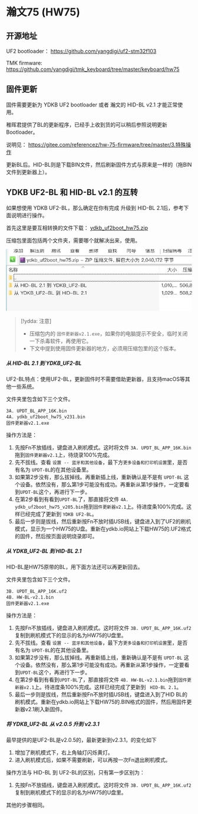 # 瀚文75 (HW75) 
## 开源地址

UF2 bootloader： https://github.com/yangdigi/uf2-stm32f103

TMK firmware: https://github.com/yangdigi/tmk_keyboard/tree/master/keyboard/hw75

## 固件更新

固件需要更新为 YDKB UF2 bootloader 或者 瀚文的 HID-BL v2.1 才能正常使用。

稚晖君提供了BL的更新程序，已经手上收到货的可以稍后参照说明更新Bootloader。

说明见： https://gitee.com/referencez/hw-75-firmware/tree/master/3.特殊操作

更新BL后。HID-BL则是下载BIN文件，然后刷新固件方式与原来是一样的（拖BIN文件到更新器上）。


## YDKB UF2-BL 和 HID-BL v2.1 的互转

如果想使用 YDKB UF2-BL，那么确定在你有完成 升级到 HID-BL 2.1后，参考下面说明进行操作。

首先这里是要互相转换的文件下载： [ydkb_uf2boot_hw75.zip](keyboards/assets/ydkb_uf2boot_hw75.zip ':ignore')

压缩包里面包括两个文件夹，需要哪个就解决出来，使用。

![|600](assets/hw75-uf2boot-files.jpg)

>  [!ydda: 注意]
> - 压缩包内的 `固件更新器v2.1.exe`，如果你的电脑提示不安全，临时关闭一下杀毒软件，再使用它。
> - 下文中提到使用固件更新器的地方，必须用压缩包里的这个版本。


##### 从 HID-BL 2.1 到 YDKB_UF2-BL

UF2-BL特点：使用UF2-BL，更新固件时不需要借助更新器，且支持macOS等其他一些系统。

文件夹里包含如下三个文件。
```
3A. UPDT_BL_APP_16K.bin
4A. ydkb_uf2boot_hw75_v231.bin
固件更新器v2.1.exe
```

操作方法是：
1. 先按Fn不放插线，键盘进入刷机模式。这时将文件 `3A. UPDT_BL_APP_16K.bin` 拖到`固件更新器v2.1`上，待烧录100%完成。
2. 先不拔线。查看 `设置 -- 蓝牙和其他设备`，最下方`更多设备和打印机设置`里，是否有名为 `UPDT-BL`的在其他设备里。
3. 如果第2步没有，那么拔掉线。再重新插上线，重新确认是不是有 `UPDT-BL` 这个设备。依然没有，那么第1步可能没有成功。再重新从第1步操作，一定要看到`UPDT-BL`这个，再进行下一步。
4. 在第2步看到有看到`UPDT-BL`了，那直接将文件 `4A. ydkb_uf2boot_hw75_v205.bin`拖到`固件更新器v2.1`上。待进度条100%完成。这样已经完成了更新到 `YDKB UF2-BL`。
5. 最后一步则是拔线，然后重新按Fn不放时插USB线，键盘进入到了UF2的刷机模式，显示为一个HW75的U盘。重新在ydkb.io网站上下载HW75的.UF2格式的固件，然后按页面说明烧录即可。


##### 从 YDKB_UF2-BL 到 HID-BL 2.1

HID-BL是HW75原带的BL，用下面方法还可以再更新回去。

文件夹里包含如下三个文件。
```
3B. UPDT_BL_APP_16K.uf2
4B. HW-BL-v2.1.bin
固件更新器v2.1.exe
```

操作方法是：
1. 先按Fn不放插线，键盘进入刷机模式。这时将文件 `3B. UPDT_BL_APP_16K.uf2` 复制到刷机模式下的显示的名为HW75的U盘里。
2. 先不拔线。查看 `设置 -- 蓝牙和其他设备`，最下方`更多设备和打印机设置`里，是否有名为 `UPDT-BL`的在其他设备里。
3. 如果第2步没有，那么拔掉线。再重新插上线，重新确认是不是有 `UPDT-BL` 这个设备。依然没有，那么第1步可能没有成功。再重新从第1步操作，一定要看到`UPDT-BL`这个，再进行下一步。
4. 在第2步看到有看到`UPDT-BL`了，那直接将文件 `4B. HW-BL-v2.1.bin`拖到`固件更新器v2.1`上。待进度条100%完成。这样已经完成了更新到 ` HID-BL 2.1`。
5. 最后一步则是拔线，然后重新按Fn不放时插USB线，键盘进入到了HID BL的刷机模式。重新在ydkb.io网站上下载HW75的.BIN格式的固件，然后用固件更新器v2.1刷入新固件。

##### 将 YDKB_UF2-BL 从 v2.0.5 升到 v2.3.1

最早提供的是UF2-BL是v2.0.5的，最新更新到v2.3.1，的变化如下
1. 增加了刷机模式下，右上角轴灯闪烁黄灯。
2. 进入刷机模式后，如果不需要刷新，可以再按一次Fn退出刷机模式。

操作方法与 HID-BL 到 UF2-BL的区别，只有第一步区别为： 
1. 先按Fn不放插线，键盘进入刷机模式。这时将文件 `3B. UPDT_BL_APP_16K.uf2` 复制到刷机模式下的显示的名为HW75的U盘里。

其他的步骤相同。